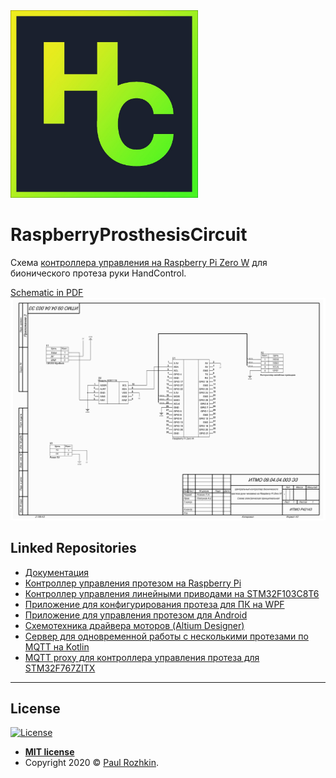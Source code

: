 <a href="#">
    <img src="https://raw.githubusercontent.com/paulrozhkin/handcontrol-documentation/master/img/logo.jpg" title="HandControl" alt="HandControl" width="300">
</a>

# RaspberryProsthesisCircuit
Схема [контроллера управления на Raspberry Pi Zero W](https://github.com/paulrozhkin/arm_prosthesis_raspberry) для бионического протеза руки HandControl.

[Schematic in PDF](github-resources/Schematic.pdf)
![Schematic](github-resources/Schematic.jpg)

## Linked Repositories
- [Документация](https://github.com/paulrozhkin/handcontrol-documentation)
- [Контроллер управления протезом на Raspberry Pi](https://github.com/paulrozhkin/arm_prosthesis_raspberry)
- [Контроллер управления линейными приводами на STM32F103C8T6](https://github.com/paulrozhkin/handcontrol-motor-controller)
- [Приложение для конфигурирования протеза для ПК на WPF](https://github.com/paulrozhkin/HandControlApplication)
- [Приложение для управления протезом для Android](https://github.com/ForsaiR/HandControlAndroidAplication)
- [Схемотехника драйвера моторов (Altium Designer)](https://github.com/paulrozhkin/DCDriverShematic)
- [Сервер для одновременной работы с несколькими протезами по MQTT на Kotlin](https://github.com/paulrozhkin/hand-control-mqtt)
- [MQTT proxy для контроллера управления протеза для STM32F767ZITX](https://github.com/paulrozhkin/handcontrol-mqtt-proxy)

---

## License

[![License](http://img.shields.io/:license-mit-blue.svg?style=flat-square)](http://badges.mit-license.org)

- **[MIT license](http://opensource.org/licenses/mit-license.php)**
- Copyright 2020 © <a href="https://github.com/paulrozhkin" target="_blank">Paul Rozhkin</a>.
